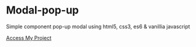 # Modal-pop-up
Simple component pop-up modal using html5, css3, es6 & vanillia javascript



[Access My Project](https://jelsonjay.github.io/modal/)
